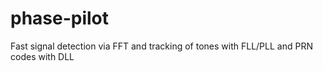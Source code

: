 # phase-pilot

Fast signal detection via FFT and tracking of tones with FLL/PLL and PRN codes with DLL
